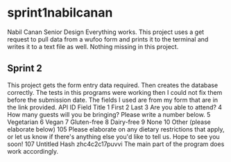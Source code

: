 # sprint1nabilcanan
Nabil Canan Senior Design 
Everything works.
This project uses a get request to pull data from a wufoo form and prints it to the terminal and writes it to a text file as well. 
Nothing missing in this project. 

## Sprint 2
This project gets the form entry data required. 
Then creates the database correctly. 
The tests in this programs were working then I could not fix them before the submission date. 
The fields I used are from my form that are in the link provided. 
API ID 	Field Title
1 	First
2 	Last
3 	Are you able to attend?
4 	How many guests will you be bringing? Please write a number below.
5 	Vegetarian
6 	Vegan
7 	Gluten-free
8 	Dairy-free
9 	None
10 	Other (please elaborate below)
105 	Please elaborate on any dietary restrictions that apply, or let us know if there's anything else you'd like to tell us. Hope to see you soon!
107 	Untitled
Hash 	zhc4c2c17puvvi
The main part of the program does work accordingly. 
